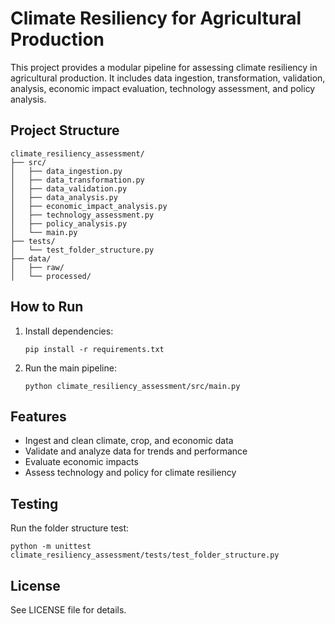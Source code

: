 # Climate Resiliency for Agricultural Production

This project provides a modular pipeline for assessing climate resiliency in agricultural production. It includes data ingestion, transformation, validation, analysis, economic impact evaluation, technology assessment, and policy analysis.

## Project Structure

```
climate_resiliency_assessment/
├── src/
│   ├── data_ingestion.py
│   ├── data_transformation.py
│   ├── data_validation.py
│   ├── data_analysis.py
│   ├── economic_impact_analysis.py
│   ├── technology_assessment.py
│   ├── policy_analysis.py
│   └── main.py
├── tests/
│   └── test_folder_structure.py
├── data/
│   ├── raw/
│   └── processed/
```

## How to Run

1. Install dependencies:
   ```
   pip install -r requirements.txt
   ```
2. Run the main pipeline:
   ```
   python climate_resiliency_assessment/src/main.py
   ```

## Features
- Ingest and clean climate, crop, and economic data
- Validate and analyze data for trends and performance
- Evaluate economic impacts
- Assess technology and policy for climate resiliency

## Testing
Run the folder structure test:
```
python -m unittest climate_resiliency_assessment/tests/test_folder_structure.py
```

## License
See LICENSE file for details.
